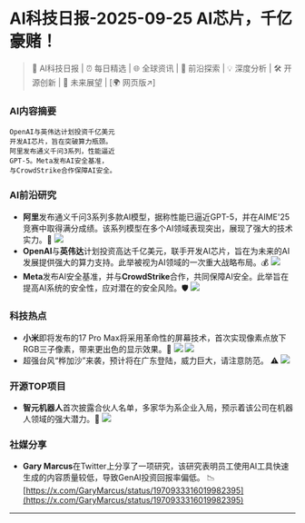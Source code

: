 
# AI科技日报-2025-09-25 AI芯片，千亿豪赌！
> 🤖 AI科技日报 | ⏰ 每日精选 | 🌐 全球资讯 | 🔬 前沿探索 | 💡 深度分析 | 🛠️ 开源创新 | 🚀 未来展望 | [🌍 网页版↗️]
### **AI内容摘要**
```
OpenAI与英伟达计划投资千亿美元
开发AI芯片，旨在突破算力瓶颈。
阿里发布通义千问3系列，性能逼近
GPT-5。Meta发布AI安全基准，
与CrowdStrike合作保障AI安全。
```
### AI前沿研究
*   **阿里**发布通义千问3系列多款AI模型，据称性能已逼近GPT-5，并在AIME'25竞赛中取得满分成绩。该系列模型在多个AI领域表现突出，展现了强大的技术实力。🚀
    ![](https://static001.geekbang.org/static/infoq/img/infoq_icon.jpg)
*   **OpenAI**与**英伟达**计划投资高达千亿美元，联手开发AI芯片，旨在为未来的AI发展提供强大的算力支持。此举被视为AI领域的一次重大战略布局。💰
    ![](https://www.artificialintelligence-news.com/wp-content/uploads/2025/09/image-12.png)
*   **Meta**发布AI安全基准，并与**CrowdStrike**合作，共同保障AI安全。此举旨在提高AI系统的安全性，应对潜在的安全风险。🛡️
    ![](https://mmbiz.qpic.cn/mmbiz_jpg/FW3bYDODsozCX3JRFF3NicL0ez2swPD8GVpicHPphGicB1dfa2Q04wZdxeVJiaCqDo6UYosqmOcEjoVV2qqb8OMmAg/0?wx_fmt=jpeg)
### 科技热点
*   **小米**即将发布的17 Pro Max将采用革命性的屏幕技术，首次实现像素点放下RGB三子像素，带来更出色的显示效果。📱
    ![](https://mmbiz.qpic.cn/mmbiz_jpg/8cu01Kavc5awCm7Tx7icr9icKKRdAJVVaKibO32Hn4WugROhEaI3bibPA7DarTsjZ2tWLTla7TJ4cLKtCmF0sIjWvw/0?wx_fmt=jpeg)
    ![](https://mmbiz.qpic.cn/sz_mmbiz_jpg/ePTzepwoNWOVAAJvjicV4N4qfsZqKbMyzJzhnrricxj3N6yrgP2WQ7oANz60lEc6z4Mydpibgib9oKDHuBbfDPbqGA/0?wx_fmt=jpeg)
*   超强台风“桦加沙”来袭，预计将在广东登陆，威力巨大，请注意防范。 ⚠️
    ![](https://imgpai.thepaper.cn/newpai/image/1758682812661_MrWDNX_1758682839004.jpg)
### 开源TOP项目
*   **智元机器人**首次披露合伙人名单，多家华为系企业入局，预示着该公司在机器人领域的强大潜力。🤖
    ![](https://static001.geekbang.org/static/infoq/img/infoq_icon.jpg)
### 社媒分享
*   **Gary Marcus**在Twitter上分享了一项研究，该研究表明员工使用AI工具快速生成的内容质量较低，导致GenAI投资回报率偏低。 📉
    [https://x.com/GaryMarcus/status/1970933316019982395](https://x.com/GaryMarcus/status/1970933316019982395)
---
